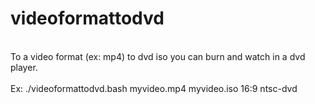 # videoformattodvd <br />
<br />
To a video format (ex: mp4) to dvd iso you can burn and watch in a dvd player. <br />
<br />
Ex: ./videoformattodvd.bash myvideo.mp4 myvideo.iso 16:9 ntsc-dvd <br />
